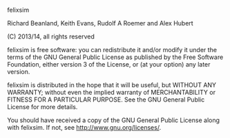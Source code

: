 
felixsim

Richard Beanland, Keith Evans, Rudolf A Roemer and Alex Hubert

(C) 2013/14, all rights reserved

felixsim is free software: you can redistribute it and/or modify
it under the terms of the GNU General Public License as published by
the Free Software Foundation, either version 3 of the License, or
(at your option) any later version.

felixsim is distributed in the hope that it will be useful,
but WITHOUT ANY WARRANTY; without even the implied warranty of
MERCHANTABILITY or FITNESS FOR A PARTICULAR PURPOSE. See the
GNU General Public License for more details.

You should have received a copy of the GNU General Public License
along with felixsim. If not, see <http://www.gnu.org/licenses/>.
